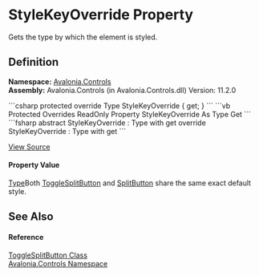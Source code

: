# StyleKeyOverride Property


Gets the type by which the element is styled.



## Definition
**Namespace:** <a href="N_Avalonia_Controls">Avalonia.Controls</a>  
**Assembly:** Avalonia.Controls (in Avalonia.Controls.dll) Version: 11.2.0

<Tabs groupId="api-code-preview">
<TabItem value="csharp" label="C#">
```csharp
protected override Type StyleKeyOverride { get; }
```
</TabItem>
<TabItem value="vb" label="VB">
```vb
Protected Overrides ReadOnly Property StyleKeyOverride As Type
	Get
```
</TabItem>
<TabItem value="fsharp" label="F#">
```fsharp
abstract StyleKeyOverride : Type with get
override StyleKeyOverride : Type with get
```
</TabItem>
</Tabs>



<a href="https://github.com/AvaloniaUI/Avalonia/tree/master/src/Avalonia.Controls/SplitButton/ToggleSplitButton.cs#L66" title="View the source code">View Source</a>



#### Property Value
<a href="https://learn.microsoft.com/dotnet/api/system.type" target="_blank" rel="noopener noreferrer">Type</a>Both <a href="T_Avalonia_Controls_ToggleSplitButton">ToggleSplitButton</a> and <a href="T_Avalonia_Controls_SplitButton">SplitButton</a> share the same exact default style.

## See Also


#### Reference
<a href="T_Avalonia_Controls_ToggleSplitButton">ToggleSplitButton Class</a>  
<a href="N_Avalonia_Controls">Avalonia.Controls Namespace</a>  

